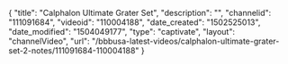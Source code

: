 {
    "title": "Calphalon Ultimate Grater Set",
    "description": "",
    "channelid": "111091684",
    "videoid": "110004188",
    "date_created": "1502525013",
    "date_modified": "1504049177",
    "type": "captivate",
    "layout": "channelVideo",
    "url": "\/bbbusa-latest-videos\/calphalon-ultimate-grater-set-2-notes\/111091684-110004188"
}